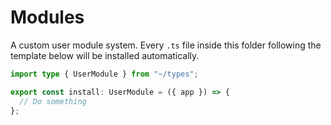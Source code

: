 # Modules

A custom user module system. Every `.ts` file inside this folder following the template below will be installed automatically.

```ts
import type { UserModule } from "~/types";

export const install: UserModule = ({ app }) => {
  // Do something
};
```
